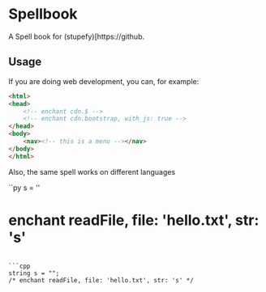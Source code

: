 # Spellbook
A Spell book for (stupefy)[https://github.

## Usage 

If you are doing web development, you can, for example:

```html
<html>
<head>
	<!-- enchant cdn.$ -->
	<!-- enchant cdn.bootstrap, with_js: true -->
</head>
<body>
	<nav><!-- this is a menu --></nav>
</body>
</html>
```

Also, the same spell works on different languages

``py
s = ''
# enchant readFile, file: 'hello.txt', str: 's'
```

```cpp
string s = "";
/* enchant readFile, file: 'hello.txt', str: 's' */
```
